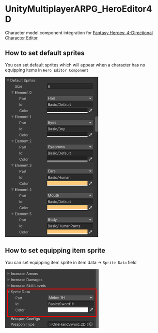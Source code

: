 # UnityMultiplayerARPG_HeroEditor4D

Character model component integration for [Fantasy Heroes: 4-Directional Character Editor](https://assetstore.unity.com/packages/2d/characters/fantasy-heroes-4-directional-character-editor-147364)

## How to set default sprites

You can set default sprites which will appear when a character has no equipping items in `Hero Editor Component`

![](./ScreenShots/ModelInspector.png)

## How to set equipping item sprite

You can set equipping item sprite in item data -> `Sprite Data` field

![](./ScreenShots/ItemDataInspector.png)
